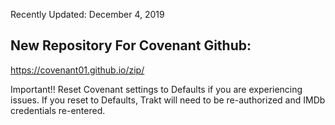 Recently Updated: December 4, 2019

New Repository For Covenant Github:  
----------------------------------

https://covenant01.github.io/zip/



Important!! Reset Covenant settings to Defaults if you are experiencing issues.
If you reset to Defaults, Trakt will need to be re-authorized and IMDb credentials re-entered.

